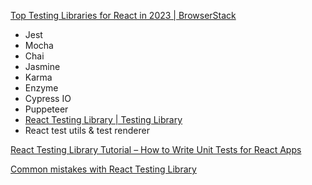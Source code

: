 [Top Testing Libraries for React in 2023 | BrowserStack](https://www.browserstack.com/guide/top-react-testing-libraries)

- Jest
- Mocha
- Chai
- Jasmine
- Karma
- Enzyme
- Cypress IO
- Puppeteer
- [React Testing Library | Testing Library](https://testing-library.com/docs/react-testing-library/intro/)
- React test utils & test renderer


[React Testing Library Tutorial – How to Write Unit Tests for React Apps](https://www.freecodecamp.org/news/write-unit-tests-using-react-testing-library/)

[Common mistakes with React Testing Library](https://kentcdodds.com/blog/common-mistakes-with-react-testing-library)
